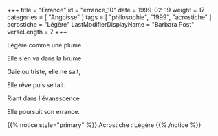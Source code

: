 +++
title = "Errance"
id = "errance_10"
date = 1999-02-19
weight = 17
categories = [ "Angoisse" ]
tags = [ "philosophie", "1999", "acrostiche" ]
acrostiche = "Légère"
LastModifierDisplayName = "Barbara Post"
verseLength = 7
+++

Légère comme une plume

Elle s'en va dans la brume

Gaie ou triste, elle ne sait,

Elle rêve puis se tait.

Riant dans l'évanescence

Elle poursuit son errance.

{{% notice style="primary" %}}
Acrostiche : Légère
{{% /notice %}}
